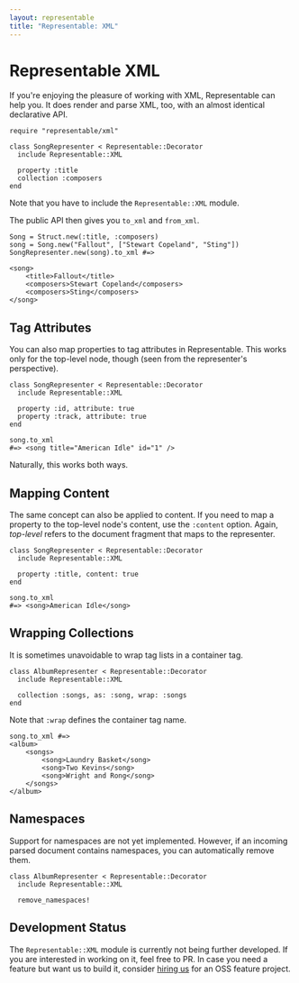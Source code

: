 ```yaml
---
layout: representable
title: "Representable: XML"
---
```


# Representable XML

If you're enjoying the pleasure of working with XML, Representable can help you. It does render and parse XML, too, with an almost identical declarative API.

    require "representable/xml"

    class SongRepresenter < Representable::Decorator
      include Representable::XML

      property :title
      collection :composers
    end

Note that you have to include the `Representable::XML` module.

The public API then gives you `to_xml` and `from_xml`.

    Song = Struct.new(:title, :composers)
    song = Song.new("Fallout", ["Stewart Copeland", "Sting"])
    SongRepresenter.new(song).to_xml #=>

    <song>
        <title>Fallout</title>
        <composers>Stewart Copeland</composers>
        <composers>Sting</composers>
    </song>

## Tag Attributes

You can also map properties to tag attributes in Representable. This works only for the top-level node, though (seen from the representer's perspective).

    class SongRepresenter < Representable::Decorator
      include Representable::XML

      property :id, attribute: true
      property :track, attribute: true
    end

    song.to_xml
    #=> <song title="American Idle" id="1" />

Naturally, this works both ways.

## Mapping Content

The same concept can also be applied to content. If you need to map a property to the top-level node's content, use the `:content` option. Again, _top-level_ refers to the document fragment that maps to the representer.

    class SongRepresenter < Representable::Decorator
      include Representable::XML

      property :title, content: true
    end

    song.to_xml
    #=> <song>American Idle</song>

## Wrapping Collections

It is sometimes unavoidable to wrap tag lists in a container tag.

    class AlbumRepresenter < Representable::Decorator
      include Representable::XML

      collection :songs, as: :song, wrap: :songs
    end

Note that `:wrap` defines the container tag name.

    song.to_xml #=>
    <album>
        <songs>
            <song>Laundry Basket</song>
            <song>Two Kevins</song>
            <song>Wright and Rong</song>
        </songs>
    </album>

## Namespaces

Support for namespaces are not yet implemented. However, if an incoming parsed document contains namespaces, you can automatically remove them.

    class AlbumRepresenter < Representable::Decorator
      include Representable::XML

      remove_namespaces!


## Development Status

The `Representable::XML` module is currently not being further developed. If you are interested in working on it, feel free to PR. In case you need a feature but want us to build it, consider [hiring us](/inc/oss.html) for an OSS feature project.